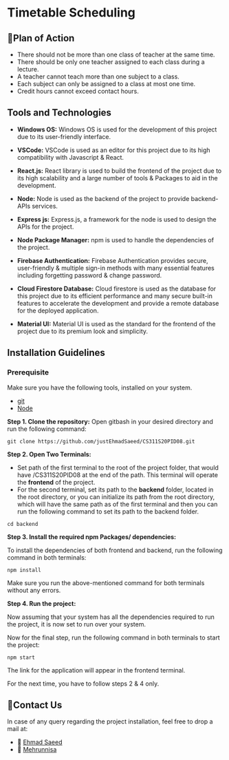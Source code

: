 # Timetable Scheduling

## 🎯Plan of Action

- There should not be more than one class of teacher at the same time.
- There should be only one teacher assigned to each class during a lecture.
- A teacher cannot teach more than one subject to a class.
- Each subject can only be assigned to a class at most one time.
- Credit hours cannot exceed contact hours.

## Tools and Technologies

- **Windows OS:** Windows OS is used for the development of this project due to its user-friendly interface.

- **VSCode:** VSCode is used as an editor for this project due to its high compatibility with Javascript & React.

- **React.js:** React library is used to build the frontend of the project due to its high scalability and a large number of tools & Packages to aid in the development.

- **Node:** Node is used as the backend of the project to provide backend-APIs services.

- **Express js:** Express.js, a framework for the node is used to design the APIs for the project.

- **Node Package Manager:** npm is used to handle the dependencies of the project.

- **Firebase Authentication:** Firebase Authentication provides secure, user-friendly & multiple sign-in methods with many essential features including forgetting password & change password.

- **Cloud Firestore Database:** Cloud firestore is used as the database for this project due to its efficient performance and many secure built-in features to accelerate the development and provide a remote database for the deployed application.

- **Material UI:** Material UI is used as the standard for the frontend of the project due to its premium look and simplicity.

## Installation Guidelines

### **Prerequisite**

Make sure you have the following tools, installed on your system.

- [git](https://git-scm.com/downloads)
- [Node](https://nodejs.org/en/download/)

**Step 1. Clone the repository:**
Open gitbash in your desired directory and run the following command:

```
git clone https://github.com/justEhmadSaeed/CS311S20PID08.git
```

**Step 2. Open Two Terminals:**

- Set path of the first terminal to the root of the project folder, that would have /CS311S20PID08 at the end of the path. This terminal will operate the **frontend** of the project.
- For the second terminal, set its path to the **backend** folder, located in the root directory, or you can initialize its path from the root directory, which will have the same path as of the first terminal and then you can run the following command to set its path to the backend folder.

```
cd backend
```

**Step 3. Install the required npm Packages/ dependencies:**

To install the dependencies of both frontend and backend, run the following command in both terminals:

```
npm install
```

Make sure you run the above-mentioned command for both terminals without any errors.

**Step 4. Run the project:**

Now assuming that your system has all the dependencies required to run the project, it is now set to run over your system.

Now for the final step, run the following command in both terminals to start the project:

```
npm start
```

The link for the application will appear in the frontend terminal.

For the next time, you have to follow steps 2 & 4 only.

## 📧Contact Us

In case of any query regarding the project installation, feel free to drop a mail at:

- 🧑 [Ehmad Saeed](mailto:justehmadsaeed@gmail.com)
- 👩 [Mehrunnisa](mailto:mehrunnisa533@gmail.com)
